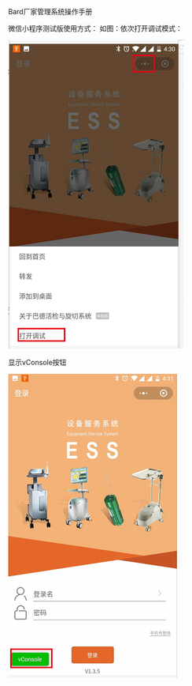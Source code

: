 Bard厂家管理系统操作手册

微信小程序测试版使用方式：
如图：依次打开调试模式：

![](/assets/未命名1526632698.png)

显示vConsole按钮

![](/assets/未命名1526632714.png)